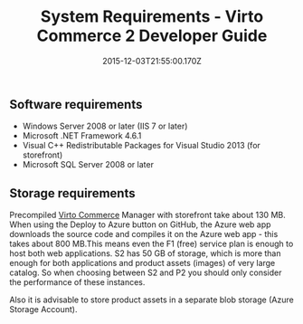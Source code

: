 ﻿---
title: System Requirements - Virto Commerce 2 Developer Guide
description: System Requirements for Virto Commerce
layout: docs
date: 2015-12-03T21:55:00.170Z
priority: 2
---
## Software requirements

* Windows Server 2008 or later (IIS 7 or later) 
* Microsoft .NET Framework 4.6.1 
* Visual C++ Redistributable Packages for Visual Studio 2013 (for storefront) 
* Microsoft SQL Server 2008 or later

## Storage requirements

Precompiled <a class="crosslink" href="https://virtocommerce.com/b2b-ecommerce-platform" target="_blank">Virto Commerce</a> Manager with storefront take about 130 MB. When using the Deploy to Azure button on GitHub, the Azure web app downloads the source code and compiles it on the Azure web app - this takes about 800 MB.This means even the F1 (free) service plan is enough to host both web applications. S2 has 50 GB of storage, which is more than enough for both applications and product assets (images) of very large catalog. So when choosing between S2 and P2 you should only consider the performance of these instances. 

Also it is advisable to store product assets in a separate blob storage (Azure Storage Account).
